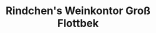 ---
title: "Rindchen's Weinkontor Groß Flottbek"
url: /hamburg/rindchens-weinkontor-gross-flottbek/
shop: Wein
---
